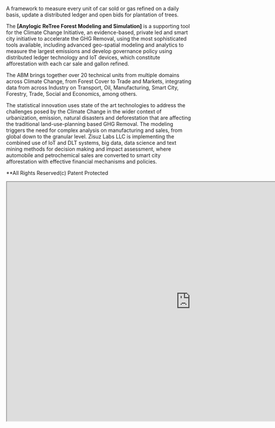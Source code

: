 A framework to measure every unit of car sold or gas refined on a daily basis, update a distributed ledger and open bids for plantation of trees.

The **[Anylogic ReTree Forest Modeling and Simulation]** is a supporting tool for the Climate Change Initiative, an evidence-based, private led and smart city initiative to accelerate the GHG Removal, using the most sophisticated tools available, including advanced geo-spatial modeling and analytics to measure the largest emissions and develop governance policy using distributed ledger technology and IoT devices, which constitute afforestation with each car sale and gallon refined.

The ABM brings together over 20 technical units from multiple domains across Climate Change, from Forest Cover to Trade and Markets, integrating data from across Industry on Transport, Oil, Manufacturing, Smart City, Forestry, Trade, Social and Economics, among others.

The statistical innovation uses state of the art technologies to address the challenges posed by the Climate Change in the wider context of urbanization, emission, natural disasters and deforestation that are affecting the traditional land-use-planning based GHG Removal. The modeling triggers the need for complex analysis on manufacturing and sales, from global down to the granular level. Zisuz Labs LLC is implementing the combined use of IoT and DLT systems, big data, data science and text mining methods for decision making and impact assessment, where automobile and petrochemical sales are converted to smart city afforestation with effective financial mechanisms and policies. 

**All Rights Reserved(c) Patent Protected

<iframe width="1000" height="650" allow="fullscreen" src="https://cloud.anylogic.com/assets/embed?modelId=4dd4593f-06e5-4e54-add9-89a2f30a6a00"></iframe>
